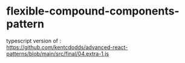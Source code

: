 # flexible-compound-components-pattern
typescript version of :  
https://github.com/kentcdodds/advanced-react-patterns/blob/main/src/final/04.extra-1.js
